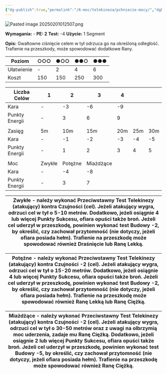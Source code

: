 ```yaml
---
{"dg-publish":true,"permalink":"/6-moc/telekineza/pchniecie-mocy/","dgPassFrontmatter":true}
---
```


![Pasted image 20250201012507.png](/img/user/6%20Obrazy/Pasted%20image%2020250201012507.png)

**Wymagania:** -
**PE: 2**
**Test:** -4
**Użycie:** 1 Segment

**Opis:** Gwałtowne ciśnięcie celem w tył odrzuca go na określoną odległość. Trafienie na przeszkody, może spowodować dodatkowe Rany.

| Poziom     | ○○○ | ●○○ | ●●○ | ●●● |
| ---------- | --- | --- | --- | --- |
| Ułatwienie | -   | 2   | 4   | 6   |
| Koszt      | 150 | 150 | 250 | 300 |

| Liczba Celów   | 1      | 2       | 3         | 4   |     |     |
| -------------- | ------ | ------- | --------- | --- | --- | --- |
| Kara           | -      | -3      | -6        | -9  |     |     |
| Punkty Energii | -      | 3       | 6         | 9   |     |     |
|                |        |         |           |     |     |     |
| Zasięg         | 5m     | 10m     | 15m       | 20m | 25m | 30m |
| Kara           | -      | -1      | -2        | -3  | -4  | -5  |
| Punkty Energii | -      | 1       | 2         | 3   | 4   | 5   |
|                |        |         |           |     |     |     |
| Moc            | Zwykłe | Potężne | Miażdżące |     |     |     |
| Kara           | -      | -4      | -8        |     |     |     |
| Punkty Energii | -      | 3       | 7         |     |     |     |

| **Zwykłe** - należy wykonać Przeciwstawny Test Telekinezy (atakujący) kontra Czujności (cel). Jeżeli atakujący wygra, odrzuci cel w tył o 5-10 metrów. Dodatkowo, jeżeli osiągnie 4 lub więcej Punkty Sukcesu, ofiara opuści także broń. Jeżeli cel uderzył w przeszkodę, powinien wykonać test Budowy -2, by określić, czy zachował przytomność (nie dotyczy, jeżeli ofiara posiada hełm). Trafienie na przeszkodę może spowodować również Draśnięcie lub Ranę Lekką. |
| ---------------------------------------------------------------------------------------------------------------------------------------------------------------------------------------------------------------------------------------------------------------------------------------------------------------------------------------------------------------------------------------------------------------------------------------------------------------------- |

| **Potężne** - należy wykonać Przeciwstawny Test Telekinezy (atakujący) kontra Czujności -2 (cel). Jeżeli atakujący wygra, odrzuci cel w tył o 15-20 metrów. Dodatkowo, jeżeli osiągnie 4 lub więcej Punkty Sukcesu, ofiara opuści także broń. Jeżeli cel uderzył w przeszkodę, powinien wykonać test Budowy -2, by określić, czy zachował przytomność (nie dotyczy, jeżeli ofiara posiada hełm). Trafienie na przeszkodę może spowodować również Ranę Lekką lub Ranę Ciężką. |
| ---------------------------------------------------------------------------------------------------------------------------------------------------------------------------------------------------------------------------------------------------------------------------------------------------------------------------------------------------------------------------------------------------------------------------------------------------------------------------- |
 
| **Miażdżące** - należy wykonać Przeciwstawny Test Telekinezy (atakujący) kontra Czujności -2 (cel). Jeżeli atakujący wygra, odrzuci cel w tył o 30-50 metrów oraz z uwagi na olbrzymią moc uderzenia, zadaje mu Ranę Ciężką. Dodatkowo, jeżeli osiągnie 2 lub więcej Punkty Sukcesu, ofiara opuści także broń. Jeżeli cel uderzył w przeszkodę, powinien wykonać test Budowy -5, by określić, czy zachował przytomność (nie dotyczy, jeżeli ofiara posiada hełm). Trafienie na przeszkodę może spowodować również Ranę Ciężką. |
| ------------------------------------------------------------------------------------------------------------------------------------------------------------------------------------------------------------------------------------------------------------------------------------------------------------------------------------------------------------------------------------------------------------------------------------------------------------------------------------------------------------------------------ |
